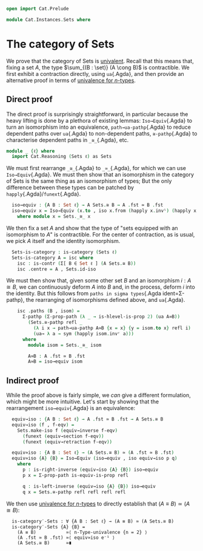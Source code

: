 ```agda
open import Cat.Prelude

module Cat.Instances.Sets where
```

# The category of Sets

We prove that the category of Sets is [univalent]. Recall that this
means that, fixing a set $A$, the type $\sum_{(B : \set)} (A \cong B)$
is contractible. We first exhibit a contraction directly, using
`ua`{.Agda}, and then provide an alternative proof in terms of
[univalence for $n$-types].

[univalent]: Cat.Univalent.html
[univalence for $n$-types]: 1Lab.HLevel.Universe.html

## Direct proof

The direct proof is surprisingly straightforward, in particular because
the heavy lifting is done by a plethora of existing lemmas:
`Iso→Equiv`{.Agda} to turn an isomorphism into an equivalence,
`path→ua-pathp`{.Agda} to reduce dependent paths over `ua`{.Agda} to
non-dependent paths, `≅-pathp`{.Agda} to characterise dependent paths in
`_≅_`{.Agda}, etc.

```agda
module _ {ℓ} where
  import Cat.Reasoning (Sets ℓ) as Sets
```

We must first rearrange `_≅_`{.Agda} to `_≃_`{.Agda}, for which we can
use `Iso→Equiv`{.Agda}. We must then show that an isomorphism in the
category of Sets is the same thing as an isomorphism of types; But the
only difference between these types can be patched by
`happly`{.Agda}/`funext`{.Agda}.

```agda
  iso→equiv : {A B : Set ℓ} → A Sets.≅ B → A .fst ≃ B .fst
  iso→equiv x = Iso→Equiv (x.to , iso x.from (happly x.invˡ) (happly x.invʳ))
    where module x = Sets._≅_ x
```

We then fix a set $A$ and show that the type of "sets equipped with an
isomorphism to $A$" is contractible. For the center of contraction, as
is usual, we pick $A$ itself and the identity isomorphism.

```agda
  Sets-is-category : is-category (Sets ℓ)
  Sets-is-category A = isc where
    isc : is-contr (Σ[ B ∈ Set ℓ ] (A Sets.≅ B))
    isc .centre = A , Sets.id-iso
```

We must then show that, given some other set $B$ and an isomorphism $i :
A \cong B$, we can continuously deform $A$ into $B$ and, in the process,
deform $i$ into the identity. But this follows from `paths in sigma
types`{.Agda ident=Σ-pathp}, the rearranging of isomorphisms defined
above, and `ua`{.Agda}.

```agda
    isc .paths (B , isom) =
      Σ-pathp (Σ-prop-path (λ _ → is-hlevel-is-prop 2) (ua A≃B))
        (Sets.≅-pathp refl _
          (λ i x → path→ua-pathp A≃B {x = x} {y = isom.to x} refl i)
          (ua→ λ a → sym (happly isom.invʳ a)))
      where
        module isom = Sets._≅_ isom

        A≃B : A .fst ≃ B .fst
        A≃B = iso→equiv isom
```

## Indirect proof

While the proof above is fairly simple, we _can_ give a different
formulation, which might be more intuitive. Let's start by showing that
the rearrangement `iso→equiv`{.Agda} is an equivalence:

```agda
  equiv→iso : {A B : Set ℓ} → A .fst ≃ B .fst → A Sets.≅ B
  equiv→iso (f , f-eqv) =
    Sets.make-iso f (equiv→inverse f-eqv)
      (funext (equiv→section f-eqv))
      (funext (equiv→retraction f-eqv))

  equiv≃iso : {A B : Set ℓ} → (A Sets.≅ B) ≃ (A .fst ≃ B .fst)
  equiv≃iso {A} {B} = Iso→Equiv (iso→equiv , iso equiv→iso p q)
    where
      p : is-right-inverse (equiv→iso {A} {B}) iso→equiv
      p x = Σ-prop-path is-equiv-is-prop refl

      q : is-left-inverse (equiv→iso {A} {B}) iso→equiv
      q x = Sets.≅-pathp refl refl refl refl
```

We then use [univalence for $n$-types] to directly establish that $(A
\equiv B) \simeq (A \cong B)$:

```
  is-category′-Sets : ∀ {A B : Set ℓ} → (A ≡ B) ≃ (A Sets.≅ B)
  is-category′-Sets {A} {B} =
    (A ≡ B)           ≃⟨ n-Type-univalence {n = 2} ⟩
    (A .fst ≃ B .fst) ≃⟨ equiv≃iso e⁻¹ ⟩
    (A Sets.≅ B)      ≃∎
```
